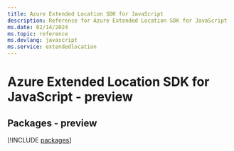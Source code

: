 ```yaml
---
title: Azure Extended Location SDK for JavaScript
description: Reference for Azure Extended Location SDK for JavaScript
ms.date: 02/14/2024
ms.topic: reference
ms.devlang: javascript
ms.service: extendedlocation
---
```

# Azure Extended Location SDK for JavaScript - preview
## Packages - preview
[!INCLUDE [packages](extended-location-index.md)]